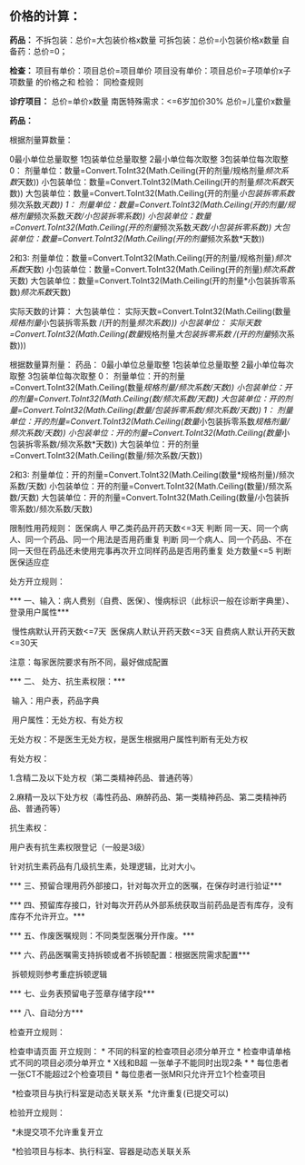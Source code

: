## 价格的计算：
**药品：**
不拆包装：总价=大包装价格x数量
可拆包装：总价=小包装价格x数量
自备药：总价=0；

**检查：**
项目有单价：项目总价=项目单价
项目没有单价：项目总价=子项单价x子项数量 的价格之和
检验：
同检查规则

**诊疗项目：**
总价=单价x数量
南医特殊需求：<=6岁加价30%
总价=儿童价x数量

**药品：**

根据剂量算数量：

0最小单位总量取整  1包装单位总量取整  2最小单位每次取整 3包装单位每次取整 
0：
剂量单位：数量=Convert.ToInt32(Math.Ceiling(开的剂量/规格剂量*频次系数*天数))
小包装单位：数量=Convert.ToInt32(Math.Ceiling(开的剂量*频次系数*天数))
大包装单位：数量=Convert.ToInt32(Math.Ceiling(开的剂量*小包装拆零系数*频次系数*天数))
1：
剂量单位：数量=Convert.ToInt32(Math.Ceiling(开的剂量/规格剂量*频次系数*天数/小包装拆零系数))
小包装单位：数量=Convert.ToInt32(Math.Ceiling(开的剂量*频次系数*天数/小包装拆零系数))
大包装单位：数量=Convert.ToInt32(Math.Ceiling(开的剂量*频次系数*天数))

2和3:
剂量单位：数量=Convert.ToInt32(Math.Ceiling(开的剂量/规格剂量)*频次系数*天数)
小包装单位：数量=Convert.ToInt32(Math.Ceiling(开的剂量)*频次系数*天数)
大包装单位：数量=Convert.ToInt32(Math.Ceiling(开的剂量*小包装拆零系数)*频次系数*天数)


实际天数的计算：
大包装单位：
实际天数=Convert.ToInt32(Math.Ceiling(数量*规格剂量*小包装拆零系数 /(开的剂量*频次系数)))
小包装单位：
实际天数=Convert.ToInt32(Math.Ceiling(数量*规格剂量*大包装拆零系数 /(开的剂量*频次系数)))

根据数量算剂量：
药品：
0最小单位总量取整  1包装单位总量取整  2最小单位每次取整 3包装单位每次取整 
0：
剂量单位：开的剂量=Convert.ToInt32(Math.Ceiling(数量*规格剂量/频次系数/天数))
小包装单位：开的剂量=Convert.ToInt32(Math.Ceiling(数/频次系数/天数))
大包装单位：开的剂量=Convert.ToInt32(Math.Ceiling(数量/包装拆零系数/频次系数/天数))
1：
剂量单位：开的剂量=Convert.ToInt32(Math.Ceiling(数量*小包装拆零系数*规格剂量/频次系数/天数))
小包装单位：开的剂量=Convert.ToInt32(Math.Ceiling(数量*小包装拆零系数/频次系数*天数))
大包装单位：开的剂量=Convert.ToInt32(Math.Ceiling(数量/频次系数/天数))

2和3:
剂量单位：开的剂量=Convert.ToInt32(Math.Ceiling(数量*规格剂量)/频次系数/天数)
小包装单位：开的剂量=Convert.ToInt32(Math.Ceiling(数量)/频次系数/天数)
大包装单位：开的剂量=Convert.ToInt32(Math.Ceiling(数量/小包装拆零系数)/频次系数/天数)


限制性用药规则：
医保病人 甲乙类药品开药天数<=3天
判断 同一天、同一个病人、同一个药品、同一个用法是否用药重复
判断 同一个病人、同一个药品、不在同一天但在药品还未使用完事再次开立同样药品是否用药重复
处方数量<=5
判断医保适应症

处方开立规则：



*** 一、输入：病人费别（自费、医保）、慢病标识（此标识一般在诊断字典里）、登录用户属性*** 

​        慢性病默认开药天数<=7天
​        医保病人默认开药天数<=3天
​        自费病人默认开药天数<=30天

注意：每家医院要求有所不同，最好做成配置



 *** 二、 处方、抗生素权限：*** 

​     输入：用户表，药品字典

​     用户属性：无处方权、有处方权

无处方权：不是医生无处方权，是医生根据用户属性判断有无处方权

 有处方权：

1.含精二及以下处方权（第二类精神药品、普通药等）

2.麻精一及以下处方权（毒性药品、麻醉药品、第一类精神药品、第二类精神药品、普通药等）

抗生素权：

用户表有抗生素权限登记（一般是3级）

针对抗生素药品有几级抗生素，处理逻辑，比对大小。



***  三、预留合理用药外部接口，针对每次开立的医嘱，在保存时进行验证*** 



***  四、预留库存接口，针对每次开药从外部系统获取当前药品是否有库存，没有库存不允许开立。*** 



***  五、作废医嘱规则：不同类型医嘱分开作废。*** 



***  六、药品医嘱需支持拆顿或者不拆顿配置：根据医院需求配置*** 

​       拆顿规则参考重症拆顿逻辑



***  七、业务表预留电子签章存储字段*** 



***  八、自动分方*** 



检查开立规则：

检查申请页面  开立规则：
             \* 不同的科室的检查项目必须分单开立
             \* 检查申请单格式不同的项目必须分单开立
             \* X线和B超 一张单子不能同时出现2条
             *
             \* 每位患者一张CT不能超过2个检查项目
             \* 每位患者一张MRI只允许开立1个检查项目

​             *检查项目与执行科室是动态关联关系
​             *允许重复(已提交可以)

  



检验开立规则：

​             *未提交项不允许重复开立

​             *检验项目与标本、执行科室、容器是动态关联关系







​          

